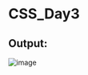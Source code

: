 # CSS_Day3
## Output:
![image](https://github.com/user-attachments/assets/ffff55e4-0fca-43db-a1f0-02b5533e9b66)
